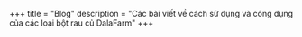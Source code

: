 +++
title = "Blog"
description = "Các bài viết về cách sử dụng và công dụng của các loại bột rau củ DalaFarm"
+++